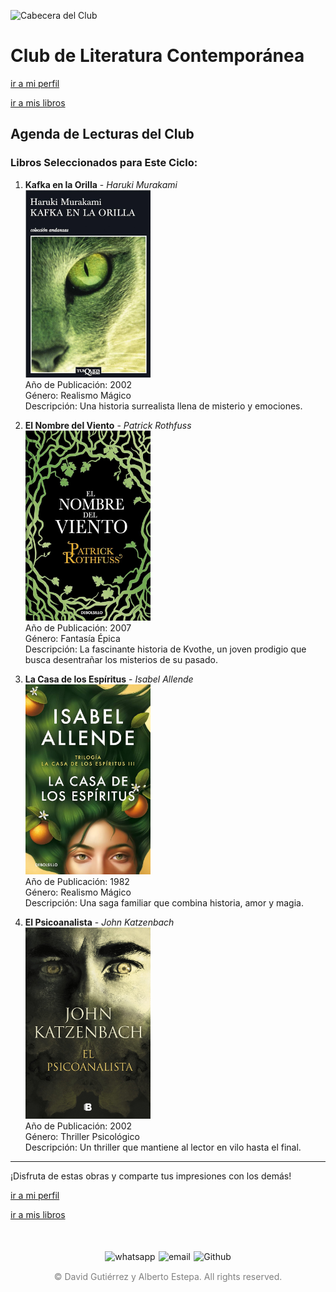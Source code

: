 ![Cabecera del Club](../../imagenes/5.Club_Contemporanea/contem_cabecera.png)

# Club de Literatura Contemporánea
[ir a mi perfil](../../mi_perfil.md)

[ir a mis libros](../../03_Libros/mis_libros.md)

## Agenda de Lecturas del Club

### Libros Seleccionados para Este Ciclo:

1. **Kafka en la Orilla** - *Haruki Murakami*  
   <img src="../../imagenes/Portadas_Libros/Kafka.jpg" alt="Portada de Kafka en la Orilla" width="200px">  
   Año de Publicación: 2002  
   Género: Realismo Mágico  
   Descripción: Una historia surrealista llena de misterio y emociones.

2. **El Nombre del Viento** - *Patrick Rothfuss*  
   <img src="../../imagenes/Portadas_Libros/Elnombredelviento.jpg" alt="Portada de El Nombre del Viento" width="200px">  
   Año de Publicación: 2007  
   Género: Fantasía Épica  
   Descripción: La fascinante historia de Kvothe, un joven prodigio que busca desentrañar los misterios de su pasado.


3. **La Casa de los Espíritus** - *Isabel Allende*  
   <img src="../../imagenes/Portadas_Libros/allende.jpg" alt="Portada de La Casa de los Espíritus" width="200px">  
   Año de Publicación: 1982  
   Género: Realismo Mágico  
   Descripción: Una saga familiar que combina historia, amor y magia.

4. **El Psicoanalista** - *John Katzenbach*  
   <img src="../../imagenes/Portadas_Libros/Psicoanalista.jpg" alt="Portada de El Psicoanalista" width="200px">  
   Año de Publicación: 2002  
   Género: Thriller Psicológico  
   Descripción: Un thriller que mantiene al lector en vilo hasta el final.

---

¡Disfruta de estas obras y comparte tus impresiones con los demás!

[ir a mi perfil](../../mi_perfil.md)

[ir a mis libros](../../03_Libros/mis_libros.md)

<div style="display: flex; justify-content: space-between; align-items: center; margin-left: 30%;margin-right: 30%;margin-top: 50px">
  <img src="../../imagenes/whatsapplogo.png" alt="whatsapp">
  <img src="../../imagenes/emaillogopng.png" alt="email" >
  <img src="../../imagenes/githublogopng.png" alt="Github">
</div>

<p style="text-align: center;color:grey; margin-top: 3%"> 
&copy David Gutiérrez y Alberto Estepa. All rights reserved.
</p>